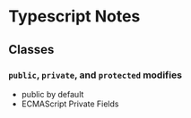 # Typescript Notes

## Classes

### `public`, `private`, and `protected` modifies
* public by default
* ECMAScript Private Fields


